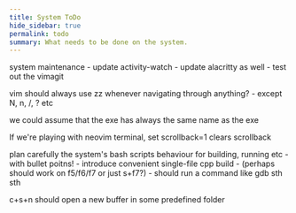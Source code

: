```yaml
---
title: System ToDo
hide_sidebar: true
permalink: todo
summary: What needs to be done on the system. 
---
```


system maintenance
	- update activity-watch
	- update alacritty as well
	- test out the vimagit

vim should always use zz whenever navigating through anything?
	- except N, n, /, ? etc

we could assume that the exe has always the same name as the exe

If we're playing with neovim terminal, set scrollback=1 clears scrollback


plan carefully the system's bash scripts behaviour for building, running etc 
	- with bullet poitns!
	- introduce convenient single-file cpp build
		- (perhaps should work on f5/f6/f7 or just s+f7?)
		- should run a command like gdb sth sth

c+s+n should open a new buffer in some predefined folder

